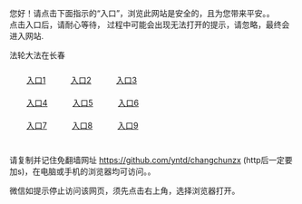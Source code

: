 您好！请点击下面指示的“入口”，浏览此网站是安全的，且为您带来平安。。 <br/>
点击入口后，请耐心等待， 过程中可能会出现无法打开的提示，请忽略，最终会进入网站. </br>

法轮大法在长春<br/>
<div style="padding:10px"><a style="margin:20px" target="_blank" href="https://dcc1w8xqa95ft.cloudfront.net/2Qpsp?nqjnvlou" id="ccLink1" rel="nofollow">入口1</a> <a target="_blank" style="margin:20px" href="https://d34g9ho7t4bci6.cloudfront.net/2Qpsp?hpetma" id="ccLink2" rel="nofollow">入口2</a> <a style="margin:20px" target="_blank" href="https://dz483zud39pwy.cloudfront.net/2Qpsp?vkrdb" id="ccLink3" rel="nofollow">入口3</a></div>

<div style="padding:10px" ><a style="margin:20px" target="_blank" href="https://dcc1w8xqa95ft.cloudfront.net/2Qpsp?nqjnvlou" id="ccLink4" rel="nofollow">入口4</a> <a style="margin:20px" href="https://d34g9ho7t4bci6.cloudfront.net/2Qpsp?hpetma" target="_blank" id="ccLink5" rel="nofollow">入口5</a> <a style="margin:20px" href="https://dz483zud39pwy.cloudfront.net/2Qpsp?vkrdb" target="_blank" id="ccLink6" rel="nofollow">入口6</a></div>

<div style="padding:10px"><a style="margin:20px" target="_blank" href="https://dcc1w8xqa95ft.cloudfront.net/2Qpsp?nqjnvlou" id="ccLink7" rel="nofollow">入口7</a> <a style="margin:20px" href="https://d34g9ho7t4bci6.cloudfront.net/2Qpsp?hpetma" target="_blank" id="ccLink8" rel="nofollow">入口8</a> <a style="margin:20px" target="_blank" href="https://dz483zud39pwy.cloudfront.net/2Qpsp?vkrdb" id="ccLink9" rel="nofollow">入口9</a></div>

<br/>



请复制并记住免翻墙网址 https://github.com/yntd/changchunzx (http后一定要加s)，在电脑或手机的浏览器均可访问。。<br/>

微信如提示停止访问该网页，须先点击右上角，选择浏览器打开。
